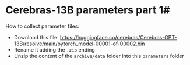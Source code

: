 # Cerebras-13B parameters part 1#

How to collect parameter files:

- Download this file: https://huggingface.co/cerebras/Cerebras-GPT-13B/resolve/main/pytorch_model-00001-of-00002.bin
- Rename it adding the `.zip` ending
- Unzip the content of the `archive/data` folder into this `parameters` folder
